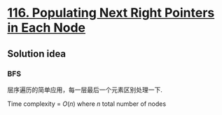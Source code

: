 # [116. Populating Next Right Pointers in Each Node](https://leetcode.com/problems/populating-next-right-pointers-in-each-node/)

## Solution idea

### BFS

层序遍历的简单应用，每一层最后一个元素区别处理一下.

Time complexity = $O(n)$ where $n$ total number of nodes